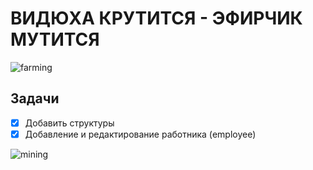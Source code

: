 # ВИДЮХА КРУТИТСЯ - ЭФИРЧИК МУТИТСЯ 
![farming](https://thumbs.gfycat.com/FamousViciousIvorygull-max-14mb.gif)
## Задачи
- [x] Добавить структуры
- [x] Добавление и редактирование работника (employee)

![mining](https://thumbs.gfycat.com/AgonizingImaginaryInvisiblerail-max-1mb.gif)
